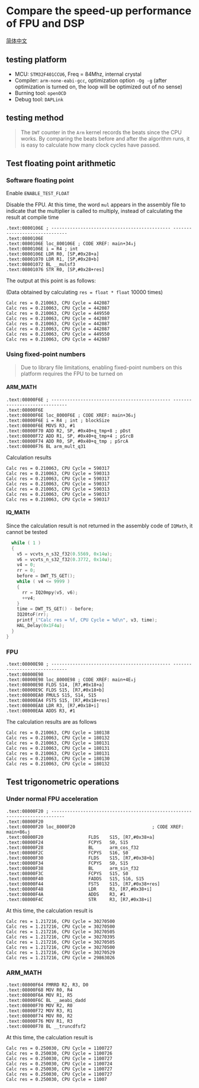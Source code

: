 # Compare the speed-up performance of FPU and DSP
[简体中文](https://github.com/HamsterAPig/STM32FPUTest/blob/master/README_ZH.md)



## testing platform

* MCU: `STM32F401CCU6`, Freq = 84Mhz, internal crystal
* Compiler: `arm-none-eabi-gcc`, optimization option `-Og -g` (after optimization is turned on, the loop will be optimized out of no sense)
* Burning tool: `openOCD`
* Debug tool: `DAPLink`

## testing method

> The `DWT` counter in the `Arm` kernel records the beats since the CPU works. By comparing the beats before and after the algorithm runs, it is easy to calculate how many clock cycles have passed.

## Test floating point arithmetic

### Software floating point

Enable `ENABLE_TEST_FLOAT`

Disable the FPU. At this time, the word `mul` appears in the assembly file to indicate that the multiplier is called to multiply, instead of calculating the result at compile time

````assembly
.text:0800106E ; --------------------------------------------- ------------------------------
.text:0800106E
.text:0800106E loc_800106E ; CODE XREF: main+34↓j
.text:0800106E i = R4 ; int
.text:0800106E LDR R0, [SP,#0x28+a]
.text:08001070 LDR R1, [SP,#0x28+b]
.text:08001072 BL __mulsf3
.text:08001076 STR R0, [SP,#0x28+res]
````

The output at this point is as follows:

(Data obtained by calculating `res = float * float` 10000 times)

````
Calc res = 0.210063, CPU Cycle = 442087
Calc res = 0.210063, CPU Cycle = 442087
Calc res = 0.210063, CPU Cycle = 449550
Calc res = 0.210063, CPU Cycle = 442087
Calc res = 0.210063, CPU Cycle = 442087
Calc res = 0.210063, CPU Cycle = 442087
Calc res = 0.210063, CPU Cycle = 449550
Calc res = 0.210063, CPU Cycle = 442087
````

### Using fixed-point numbers

> Due to library file limitations, enabling fixed-point numbers on this platform requires the FPU to be turned on

#### ARM_MATH

````assembly
.text:08000F6E ; --------------------------------------------- ------------------------------
.text:08000F6E
.text:08000F6E loc_8000F6E ; CODE XREF: main+36↓j
.text:08000F6E i = R4 ; int ; blockSize
.text:08000F6E MOVS R3, #1
.text:08000F70 ADD R2, SP, #0x40+q_tmp+8 ; pDst
.text:08000F72 ADD R1, SP, #0x40+q_tmp+4 ; pSrcB
.text:08000F74 ADD R0, SP, #0x40+q_tmp ; pSrcA
.text:08000F76 BL arm_mult_q31
````

Calculation results

````
Calc res = 0.210063, CPU Cycle = 590317
Calc res = 0.210063, CPU Cycle = 590313
Calc res = 0.210063, CPU Cycle = 590317
Calc res = 0.210063, CPU Cycle = 590317
Calc res = 0.210063, CPU Cycle = 590313
Calc res = 0.210063, CPU Cycle = 590317
Calc res = 0.210063, CPU Cycle = 590317
````

#### IQ_MATH

Since the calculation result is not returned in the assembly code of `IQMath`, it cannot be tested

````C
  while ( 1 )
  {
    v5 = vcvts_n_s32_f32(0.5569, 0x14u);
    v6 = vcvts_n_s32_f32(0.3772, 0x14u);
    v4 = 0;
    rr = 0;
    before = DWT_TS_GET();
    while ( v4 <= 9999 )
    {
      rr = IQ20mpy(v5, v6);
      ++v4;
    }
    time = DWT_TS_GET() - before;
    IQ20toF(rr);
    printf_("Calc res = %f, CPU Cycle = %d\n", v3, time);
    HAL_Delay(0x1F4u);
  }
}
````

### FPU

````assembly
.text:08000E98 ; --------------------------------------------- ------------------------------
.text:08000E98
.text:08000E98 loc_8000E98 ; CODE XREF: main+4E↓j
.text:08000E98 FLDS S14, [R7,#0x18+a]
.text:08000E9C FLDS S15, [R7,#0x18+b]
.text:08000EA0 FMULS S15, S14, S15
.text:08000EA4 FSTS S15, [R7,#0x18+res]
.text:08000EA8 LDR R3, [R7,#0x18+i]
.text:08000EAA ADDS R3, #1
````

The calculation results are as follows

````
Calc res = 0.210063, CPU Cycle = 180138
Calc res = 0.210063, CPU Cycle = 180132
Calc res = 0.210063, CPU Cycle = 180131
Calc res = 0.210063, CPU Cycle = 180131
Calc res = 0.210063, CPU Cycle = 180131
Calc res = 0.210063, CPU Cycle = 180130
Calc res = 0.210063, CPU Cycle = 180132
````



## Test trigonometric operations

### Under normal FPU acceleration



````assembly
.text:08000F20 ; ---------------------------------------------------------------------------
.text:08000F20
.text:08000F20 loc_8000F20                             ; CODE XREF: main+86↓j
.text:08000F20                 FLDS    S15, [R7,#0x38+a]
.text:08000F24                 FCPYS   S0, S15
.text:08000F28                 BL      arm_cos_f32
.text:08000F2C                 FCPYS   S16, S0
.text:08000F30                 FLDS    S15, [R7,#0x38+b]
.text:08000F34                 FCPYS   S0, S15
.text:08000F38                 BL      arm_sin_f32
.text:08000F3C                 FCPYS   S15, S0
.text:08000F40                 FADDS   S15, S16, S15
.text:08000F44                 FSTS    S15, [R7,#0x38+res]
.text:08000F48                 LDR     R3, [R7,#0x38+i]
.text:08000F4A                 ADDS    R3, #1
.text:08000F4C                 STR     R3, [R7,#0x38+i]
````

At this time, the calculation result is

````
Calc res = 1.217216, CPU Cycle = 30270500
Calc res = 1.217216, CPU Cycle = 30270500
Calc res = 1.217216, CPU Cycle = 30270505
Calc res = 1.217216, CPU Cycle = 30270395
Calc res = 1.217216, CPU Cycle = 30270505
Calc res = 1.217216, CPU Cycle = 30270500
Calc res = 1.217216, CPU Cycle = 30270529
Calc res = 1.217216, CPU Cycle = 29863026
````



### ARM_MATH

````assembly
.text:08000F64 FMRRD R2, R3, D0
.text:08000F68 MOV R0, R4
.text:08000F6A MOV R1, R5
.text:08000F6C BL __aeabi_dadd
.text:08000F70 MOV R2, R0
.text:08000F72 MOV R3, R1
.text:08000F74 MOV R0, R2
.text:08000F76 MOV R1, R3
.text:08000F78 BL __truncdfsf2
````

At this time, the calculation result is

````
Calc res = 0.250030, CPU Cycle = 1100727
Calc res = 0.250030, CPU Cycle = 1100726
Calc res = 0.250030, CPU Cycle = 1100727
Calc res = 0.250030, CPU Cycle = 1100724
Calc res = 0.250030, CPU Cycle = 1100727
Calc res = 0.250030, CPU Cycle = 1100727
Calc res = 0.250030, CPU Cycle = 11007
